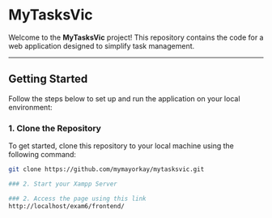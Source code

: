 # MyTasksVic  

Welcome to the **MyTasksVic** project! This repository contains the code for a web application designed to simplify task management.  

---

## Getting Started  

Follow the steps below to set up and run the application on your local environment:  

### 1. Clone the Repository  

To get started, clone this repository to your local machine using the following command:  

```bash  
git clone https://github.com/mymayorkay/mytasksvic.git

### 2. Start your Xampp Server

### 2. Access the page using this link
http://localhost/exam6/frontend/




